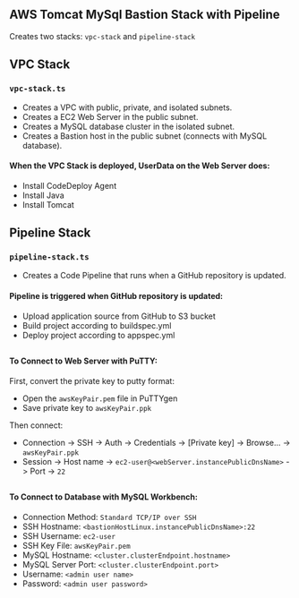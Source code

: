 ## AWS Tomcat MySql Bastion Stack with Pipeline

Creates two stacks: `vpc-stack` and `pipeline-stack`

## VPC Stack
### `vpc-stack.ts`
* Creates a VPC with public, private, and isolated subnets.
* Creates a EC2 Web Server in the public subnet.
* Creates a MySQL database cluster in the isolated subnet.
* Creates a Bastion host in the public subnet (connects with MySQL database).

#### When the VPC Stack is deployed, UserData on the Web Server does: 
* Install CodeDeploy Agent 
* Install Java
* Install Tomcat

## Pipeline Stack
### `pipeline-stack.ts`
* Creates a Code Pipeline that runs when a GitHub repository is updated.

#### Pipeline is triggered when GitHub repository is updated: 
* Upload application source from GitHub to S3 bucket
* Build project according to buildspec.yml
* Deploy project according to appspec.yml

##
#### To Connect to Web Server with PuTTY:
First, convert the private key to putty format:
* Open the `awsKeyPair.pem` file in PuTTYgen
* Save private key to `awsKeyPair.ppk`
  
Then connect:
* Connection -> SSH -> Auth -> Credentials -> [Private key] -> Browse... -> `awsKeyPair.ppk`
* Session -> Host name -> `ec2-user@<webServer.instancePublicDnsName>` -> Port -> `22`

##
#### To Connect to Database with MySQL Workbench:
* Connection Method: `Standard TCP/IP over SSH`
* SSH Hostname: `<bastionHostLinux.instancePublicDnsName>:22`
* SSH Username: `ec2-user`
* SSH Key File: `awsKeyPair.pem`
* MySQL Hostname: `<cluster.clusterEndpoint.hostname>`
* MySQL Server Port: `<cluster.clusterEndpoint.port>`
* Username: `<admin user name>`
* Password: `<admin user password>`
